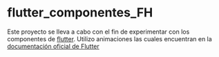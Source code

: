 # flutter_componentes_FH
Este proyecto se lleva a cabo con el fin de experimentar con los componentes de [flutter](https://flutter.dev "flutter").
Utilizo animaciones las cuales encuentran en la [documentación oficial de Flutter](https://api.flutter.dev/flutter/animation/Curves-class.html)